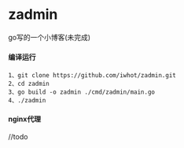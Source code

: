 # zadmin
go写的一个小博客(未完成)


#### 编译运行
```
1、git clone https://github.com/iwhot/zadmin.git
2、cd zadmin
3、go build -o zadmin ./cmd/zadmin/main.go
4、./zadmin

```

#### nginx代理
//todo